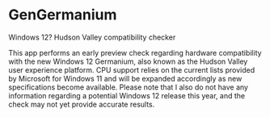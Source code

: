 # GenGermanium
Windows 12? Hudson Valley compatibility checker

This app performs an early preview check regarding hardware compatibility with the new Windows 12 Germanium, also known as the Hudson Valley user experience platform. CPU support relies on the current lists provided by Microsoft for Windows 11 and will be expanded accordingly as new specifications become available. Please note that I also do not have any information regarding a potential Windows 12 release this year, and the check may not yet provide accurate results.

